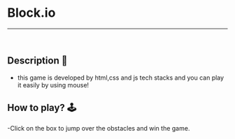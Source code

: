 # **Block.io** 

---

<br>

## **Description 📃**
- this game is developed by html,css and js tech stacks and you can play it easily by using mouse!

## **How to play? 🕹️**
-Click on the box to jump over the obstacles and win the game.


